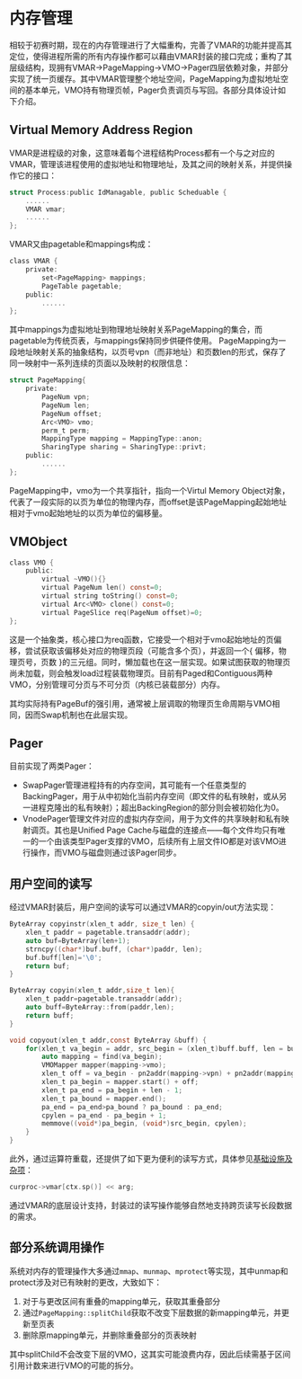 # 内存管理

相较于初赛时期，现在的内存管理进行了大幅重构，完善了VMAR的功能并提高其定位，使得进程所需的所有内存操作都可以藉由VMAR封装的接口完成；重构了其层级结构，现拥有VMAR→PageMapping→VMO→Pager四层依赖对象，并部分实现了统一页缓存。其中VMAR管理整个地址空间，PageMapping为虚拟地址空间的基本单元，VMO持有物理页帧，Pager负责调页与写回。各部分具体设计如下介绍。

## Virtual Memory Address Region

VMAR是进程级的对象，这意味着每个进程结构Process都有一个与之对应的VMAR，管理该进程使用的虚拟地址和物理地址，及其之间的映射关系，并提供操作它的接口：
```c
struct Process:public IdManagable, public Scheduable {
    ......
    VMAR vmar;
    ......
};
```
VMAR又由pagetable和mappings构成：
```c
class VMAR {
    private:
        set<PageMapping> mappings;
        PageTable pagetable;
    public:
        ......
};
```

其中mappings为虚拟地址到物理地址映射关系PageMapping的集合，而pagetable为传统页表，与mappings保持同步供硬件使用。
PageMapping为一段地址映射关系的抽象结构，以页号vpn（而非地址）和页数len的形式，保存了同一映射中一系列连续的页面以及映射的权限信息：

```c
struct PageMapping{
    private:
        PageNum vpn;
        PageNum len;
        PageNum offset;
        Arc<VMO> vmo;
        perm_t perm;
        MappingType mapping = MappingType::anon;
        SharingType sharing = SharingType::privt;
    public:
        ......
};
```
PageMapping中，vmo为一个共享指针，指向一个Virtul Memory Object对象，代表了一段实际的以页为单位的物理内存，而offset是该PageMapping起始地址相对于vmo起始地址的以页为单位的偏移量。

## VMObject
```c
class VMO {
    public:
        virtual ~VMO(){}
        virtual PageNum len() const=0;
        virtual string toString() const=0;
        virtual Arc<VMO> clone() const=0;
        virtual PageSlice req(PageNum offset)=0;
};
```
这是一个抽象类，核心接口为req函数，它接受一个相对于vmo起始地址的页偏移，尝试获取该偏移处对应的物理页段（可能含多个页），并返回一个{ 偏移，物理页号，页数 }的三元组。同时，懒加载也在这一层实现。如果试图获取的物理页尚未加载，则会触发load过程装载物理页。目前有Paged和Contiguous两种VMO，分别管理可分页与不可分页（内核已装载部分）内存。

其均实际持有PageBuf的强引用，通常被上层调取的物理页生命周期与VMO相同，因而Swap机制也在此层实现。

## Pager

目前实现了两类Pager：
- SwapPager管理进程持有的内存空间，其可能有一个任意类型的BackingPager，用于从中初始化当前内存空间（即文件的私有映射，或从另一进程克隆出的私有映射）；超出BackingRegion的部分则会被初始化为0。
- VnodePager管理文件对应的虚拟内存空间，用于为文件的共享映射和私有映射调页。其也是Unified Page Cache与磁盘的连接点——每个文件均只有唯一的一个由该类型Pager支撑的VMO，后续所有上层文件IO都是对该VMO进行操作，而VMO与磁盘则通过该Pager同步。

## 用户空间的读写

经过VMAR封装后，用户空间的读写可以通过VMAR的copyin/out方法实现：
```c
ByteArray copyinstr(xlen_t addr, size_t len) {
    xlen_t paddr = pagetable.transaddr(addr);
    auto buf=ByteArray(len+1);
    strncpy((char*)buf.buff, (char*)paddr, len);
    buf.buff[len]='\0';
    return buf;
}
```
```c
ByteArray copyin(xlen_t addr,size_t len){
    xlen_t paddr=pagetable.transaddr(addr);
    auto buff=ByteArray::from(paddr,len);
    return buff;
}
```
```c
void copyout(xlen_t addr,const ByteArray &buff) {
    for(xlen_t va_begin = addr, src_begin = (xlen_t)buff.buff, len = buff.len, cpylen = 0; len > 0; va_begin += cpylen, src_begin += cpylen, len -= cpylen) {
        auto mapping = find(va_begin);
        VMOMapper mapper(mapping->vmo);
        xlen_t off = va_begin - pn2addr(mapping->vpn) + pn2addr(mapping->offset);
        xlen_t pa_begin = mapper.start() + off;
        xlen_t pa_end = pa_begin + len - 1;
        xlen_t pa_bound = mapper.end();
        pa_end = pa_end>pa_bound ? pa_bound : pa_end;
        cpylen = pa_end - pa_begin + 1;
        memmove((void*)pa_begin, (void*)src_begin, cpylen);
    }
}
```
此外，通过运算符重载，还提供了如下更为便利的读写方式，具体参见[基础设施及杂项](基础设施及杂项.md)：
```c
curproc->vmar[ctx.sp()] << arg;
```
通过VMAR的底层设计支持，封装过的读写操作能够自然地支持跨页读写长段数据的需求。

## 部分系统调用操作

系统对内存的管理操作大多通过`mmap`、`munmap`、`mprotect`等实现，其中unmap和protect涉及对已有映射的更改，大致如下：
1. 对于与更改区间有重叠的mapping单元，获取其重叠部分
2. 通过`PageMapping::splitChild`获取不改变下层数据的新mapping单元，并更新至页表
3. 删除原mapping单元，并删除重叠部分的页表映射

其中splitChild不会改变下层的VMO，这其实可能浪费内存，因此后续需基于区间引用计数来进行VMO的可能的拆分。